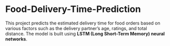 # Food-Delivery-Time-Prediction
This project predicts the estimated delivery time for food orders based on various factors such as the delivery partner’s age, ratings, and total distance. The model is built using **LSTM (Long Short-Term Memory) neural networks**.
